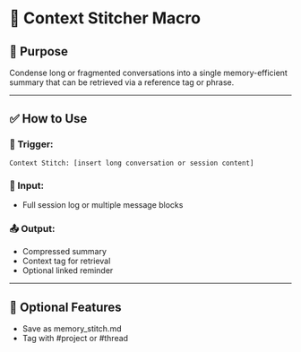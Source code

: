 # 🧵 Context Stitcher Macro

## 🔹 Purpose
Condense long or fragmented conversations into a single memory-efficient summary that can be retrieved via a reference tag or phrase.

---

## ✅ How to Use

### 🔁 Trigger:
```
Context Stitch: [insert long conversation or session content]
```

### 🧾 Input:
- Full session log or multiple message blocks

### 📤 Output:
- Compressed summary
- Context tag for retrieval
- Optional linked reminder

---

## 🔄 Optional Features
- Save as memory_stitch.md
- Tag with #project or #thread

